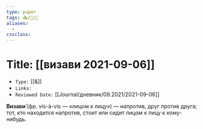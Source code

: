 ```yaml
---
type: paper
tags: 📥️/📜️/🧪
aliases:
  - 
cssclass: 
---
```




# Title: **[[визави 2021-09-06]]**
- `Type:` [[&]]
- `Links:`
- `Reviewed Date:` [[Journal/дневник/09.2021/2021-09-06]]

**Визави́** (фр. vis-à-vis — «лицом к лицу») — напротив, друг против друга; тот, кто находится напротив, стоит или сидит лицом к лицу к кому-нибудь.
